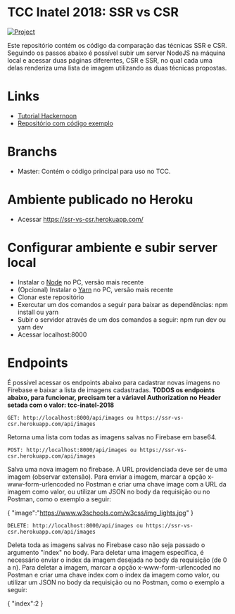 # TCC Inatel 2018: SSR vs CSR

[![Project](https://www.herokucdn.com/deploy/button.svg)](https://ssr-vs-csr.herokuapp.com/)

Este repositório contém os código da comparação das técnicas SSR e CSR. Seguindo os passos abaixo é possível subir um server NodeJS na máquina local e acessar duas páginas diferentes, CSR e SSR, no qual cada uma delas renderiza uma lista de imagem utilizando as duas técnicas propostas.

# Links
- [Tutorial Hackernoon](https://hackernoon.com/server-side-vs-client-side-rendering-in-react-apps-443efd6f2e87)
- [Repositório com código exemplo](https://github.com/builderbook/builderbook/tree/master/tutorials/3-end)

# Branchs
- Master: Contém o código principal para uso no TCC.

# Ambiente publicado no Heroku
- Acessar https://ssr-vs-csr.herokuapp.com/

# Configurar ambiente e subir server local
- Instalar o [Node](https://nodejs.org/en/download/) no PC, versão mais recente
- (Opcional) Instalar o [Yarn](https://yarnpkg.com/lang/en/docs/install/) no PC, versão mais recente
- Clonar este repositório
- Exercutar um dos comandos a seguir para baixar as dependências: npm install ou yarn
- Subir o servidor através de um dos comandos a seguir: npm run dev ou yarn dev
- Acessar localhost:8000

# Endpoints
É possível acessar os endpoints abaixo para cadastrar novas imagens no Firebase e baixar a lista de imagens cadastradas.
**TODOS os endpoints abaixo, para funcionar, precisam ter a váriavel Authorization no Header setada com o valor: tcc-inatel-2018**

    GET: http://localhost:8000/api/images ou https://ssr-vs-csr.herokuapp.com/api/images
Retorna uma lista com todas as imagens salvas no Firebase em base64.
    
    POST: http://localhost:8000/api/images ou https://ssr-vs-csr.herokuapp.com/api/images
Salva uma nova imagem no firebase. A URL providenciada deve ser de uma imagem (observar extensão).
Para enviar a imagem, marcar a opção x-www-form-urlencoded no Postman e criar uma chave image com a URL da imagem como valor, ou utilizar um JSON no body da requisição ou no Postman, como o exemplo a seguir:

{ "image":"https://www.w3schools.com/w3css/img_lights.jpg" }

    DELETE: http://localhost:8000/api/images ou https://ssr-vs-csr.herokuapp.com/api/images
Deleta toda as imagens salvas no Firebase caso não seja passado o argumento "index" no body.
Para deletar uma imagem específica, é necessário enviar o index da imagem desejada no body da requisição (de 0 a n). Para deletar a imagem, marcar a opção x-www-form-urlencoded no Postman e criar uma chave index com o index da imagem como valor, ou utilizar um JSON no body da requisição ou no Postman, como o exemplo a seguir:

{ "index":2 }
